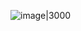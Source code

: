 ![image|3000](https://github.com/iampedroluis/iampedroluis-Instagram-Photo-Feed-HTML-CSS/assets/83560861/f963dbd9-a2c3-4935-870b-63634ad0ce24)
